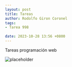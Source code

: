 ```yaml
---
layout: post
title: Tareas
author: Rodolfo Giron Coronel
tags:
- Tarea 998
  
date: 2023-10-28 13:56 +0800
---
```

Tareas programación web



![placeholder](9bd2109f-3e8d-423e-8448-da50891e2d09 "Medium example image")
